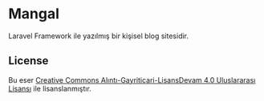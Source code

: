 # Mangal

Laravel Framework ile yazılmış bir kişisel blog sitesidir.

## License

Bu eser [Creative Commons Alıntı-Gayriticari-LisansDevam 4.0 Uluslararası Lisansı][1] ile lisanslanmıştır.

[1]: http://creativecommons.org/licenses/by-nc-sa/4.0/
